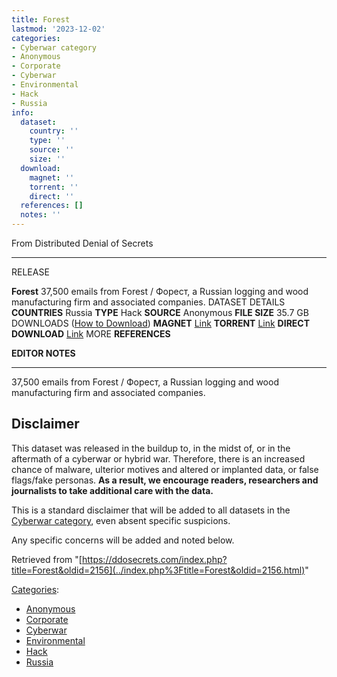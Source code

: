 ```yaml
---
title: Forest
lastmod: '2023-12-02'
categories:
- Cyberwar category
- Anonymous
- Corporate
- Cyberwar
- Environmental
- Hack
- Russia
info:
  dataset:
    country: ''
    type: ''
    source: ''
    size: ''
  download:
    magnet: ''
    torrent: ''
    direct: ''
  references: []
  notes: ''
---
```




From Distributed Denial of Secrets

---
RELEASE

**Forest**
37,500 emails from Forest / Форест, a Russian logging and wood manufacturing firm and associated companies.
DATASET DETAILS
**COUNTRIES** Russia
**TYPE** Hack
**SOURCE** Anonymous
**FILE SIZE** 35.7 GB
DOWNLOADS ([How to Download](Torrents.html "Torrents"))
**MAGNET** [Link](magnet:?xt=urn:btih:47c5aaa16accedd7c738ce8048690734e8764470&dn=Angara&tr=udp://9.rarbg.to:2920&tr=udp://tracker.opentrackr.org:1337&tr=udp://exodus.desync.com:6969)
**TORRENT** [Link](../images/6/6e/Angara.torrent)
**DIRECT DOWNLOAD** [Link](https://data.ddosecrets.com/Forest/)
MORE
**REFERENCES**

**EDITOR NOTES**

---

37,500 emails from Forest / Форест, a Russian logging and wood
manufacturing firm and associated companies.

## Disclaimer

This dataset was released in the buildup to, in the midst of, or in the
aftermath of a cyberwar or hybrid war. Therefore, there is an increased
chance of malware, ulterior motives and altered or implanted data, or
false flags/fake personas. **As a result, we encourage readers,
researchers and journalists to take additional care with the data.**

This is a standard disclaimer that will be added to all datasets in the
[Cyberwar category](./Category:Cyberwar.html "Category:Cyberwar"), even
absent specific suspicions.

Any specific concerns will be added and noted below.

Retrieved from
"[https://ddosecrets.com/index.php?title=Forest&oldid=2156](../index.php%3Ftitle=Forest&oldid=2156.html)"

[Categories](./Special:Categories.html "Special:Categories"):

- [Anonymous](./Category:Anonymous.html "Category:Anonymous")
- [Corporate](./Category:Corporate.html "Category:Corporate")
- [Cyberwar](./Category:Cyberwar.html "Category:Cyberwar")
- [Environmental](./Category:Environmental.html "Category:Environmental")
- [Hack](./Category:Hack.html "Category:Hack")
- [Russia](./Category:Russia.html "Category:Russia")
